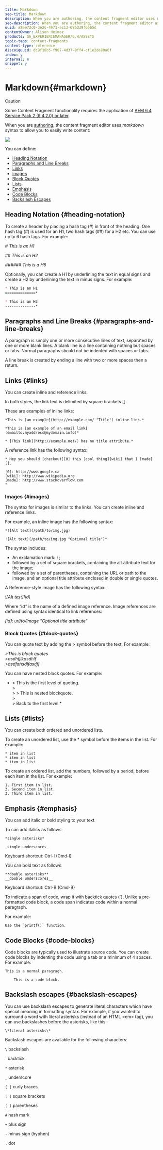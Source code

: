```yaml
---
title: Markdown
seo-title: Markdown
description: When you are authoring, the content fragment editor uses markdown syntax to allow you to easily write content.
seo-description: When you are authoring, the content fragment editor uses markdown syntax to allow you to easily write content.
uuid: a2ee72c0-3e26-4971-ac13-686339f66b5d
contentOwner: Alison Heimoz
products: SG_EXPERIENCEMANAGER/6.4/ASSETS
topic-tags: content-fragments
content-type: reference
discoiquuid: dc9f18b5-f907-4d37-8ff4-cf1e2de80a6f
index: y
internal: n
snippet: y
---
```


# Markdown{#markdown}

>[!CAUTION]
>
>Some Content Fragment functionality requires the application of [AEM 6.4 Service Pack 2 (6.4.2.0) or later](../../release-notes/sp-release-notes.md).

When you are [authoring](../../assets/using/content-fragments-variations.md#authoringyourcontent), the content fragment editor uses *markdown* syntax to allow you to easily write content:

![](assets/cfm-6420-08.png)

You can define:

* [Heading Notation](#headingnotation)
* [Paragraphs and Line Breaks](#paragraphsandlinebreaks)
* [Links](#links)
* [Images](#images)
* [Block Quotes](#blockquotes)
* [Lists](#lists)
* [Emphasis](#emphasis)
* [Code Blocks](#codeblocks)
* [Backslash Escapes](#backslashescapes)

## Heading Notation {#heading-notation}

To create a header by placing a hash tag (#) in front of the heading. One hash tag (#) is used for an H1, two hash tags (##) for a H2 etc. You can use up to 6 hash tags. For example:

*# This is an H1*

*## This is an H2*

*###### This is a H6*

Optionally, you can create a H1 by underlining the text in equal signs and create a H2 by underlining the text in minus signs. For example:

```markdown
* This is an H1  
==============*

* This is an H2  
--------------*
```

## Paragraphs and Line Breaks {#paragraphs-and-line-breaks}

A paragraph is simply one or more consecutive lines of text, separated by one or more blank lines. A blank line is a line containing nothing but spaces or tabs. Normal paragraphs should not be indented with spaces or tabs.

A line break is created by ending a line with two or more spaces then a return.

## Links {#links}

You can create inline and reference links.

In both styles, the link text is delimited by square brackets [].

These are examples of inline links:

```
*This is [an example](http://example.com/ "Title") inline link.*

*This is [an example of an email link](emailto:myaddress@mydomain.info)*

* [This link](http://example.net/) has no title attribute.*
```

A reference link has the following syntax:

```
* Hey you should [checkout][0] this [cool thing][wiki] that I [made][].   
  
[0]: http://www.google.ca  
[wiki]: http://www.wikipedia.org  
[made]: http://www.stackoverflow.com  
*
```

### Images {#images}

The syntax for images is similar to the links. You can create inline and reference links.

For example, an inline image has the following syntax:

```
*![Alt text](/path/to/img.jpg)  
  
![Alt text](/path/to/img.jpg "Optional title")*
```

The syntax includes:

* An exclamation mark: `!`;
* followed by a set of square brackets, containing the alt attribute text for the image;
* followed by a set of parentheses, containing the URL or path to the image, and an optional title attribute enclosed in double or single quotes.

A Reference-style image has the following syntax:

*![Alt text][id]*

Where “i*d”* is the name of a defined image reference. Image references are defined using syntax identical to link references:

*[id]: url/to/image "Optional title attribute"*

### Block Quotes {#block-quotes}

You can quote text by adding the &gt; symbol before the text. For example:

*&gt;This is block quotes  
&gt;asdhfjlkasdhlf  
&gt;asdfahsdlfasdfj*

You can have nested block quotes. For example:

* &gt; This is the first level of quoting.  
&gt;  
&gt; &gt; This is nested blockquote.  
&gt;  
&gt; Back to the first level.*

## Lists {#lists}

You can create both ordered and unordered lists.

To create an unordered list, use the * symbol before the items in the list. For example:

```
* item in list  
* item in list  
* item in list
```

To create an ordered list, add the numbers, followed by a period, before each item in the list. For example:

```
1. First item in list.  
2. Second item in list.  
3. Third item in list.
```

## Emphasis {#emphasis}

You can add italic or bold styling to your text.

To can add italics as follows:

```
*single asterisks*

_single underscores_
```

Keyboard shortcut: Ctrl-I (Cmd-I)

You can bold text as follows:

```
**double asterisks**
__double underscores__
```

Keyboard shortcut: Ctrl-B (Cmd-B)

To indicate a span of code, wrap it with backtick quotes (`). Unlike a pre-formatted code block, a code span indicates code within a normal paragraph.

For example:

```
Use the `printf()` function.
```

## Code Blocks {#code-blocks}

Code blocks are typically used to illustrate source code. You can create code blocks by indenting the code using a tab or a minimum of 4 spaces. For example:

```
This is a normal paragragh.

    This is a code block.
```

## Backslash escapes {#backslash-escapes}

You can use backslash escapes to generate literal characters which have special meaning in formatting syntax. For example, if you wanted to surround a word with literal asterisks (instead of an HTML &lt;em&gt; tag), you can use backslashes before the asterisks, like this:

```
\*literal asterisks\*
```

Backslash escapes are available for the following characters:

`\` backslash

\` backtick

`*` asterisk

`_` underscore

`{ }` curly braces

`[ ]` square brackets

`( )` parentheses

`#` hash mark

`+` plus sign

`-` minus sign (hyphen)

`.` dot
